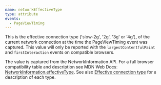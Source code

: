 ```yaml
---
name: networkEffectiveType
type: attribute
events:
  - PageViewTiming
---
```


This is the effective connection type ('slow-2g', '2g', '3g' or '4g'), of the current network connection at the time the PageViewTiming event was captured. This value will only be reported with the `largestContentfulPaint` and `firstInteraction` events on compatible browsers.

The value is captured from the NetworkInformation API. For a full browser compatibility table and description see MDN Web Docs: [NetworkInformation.effectiveType](https://developer.mozilla.org/en-US/docs/Web/API/NetworkInformation/effectiveType). See also [Effective connection type](https://developer.mozilla.org/en-US/docs/Glossary/Effective_connection_type) for a description of each type.
